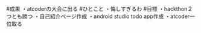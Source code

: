 #成果
・atcoderの大会に出る
#ひとこと
・悔しすぎるわ
#目標
・hackthon２つとも勝つ
・自己紹介ページ作成
・android studio todo app作成
・atcoder一位取る
